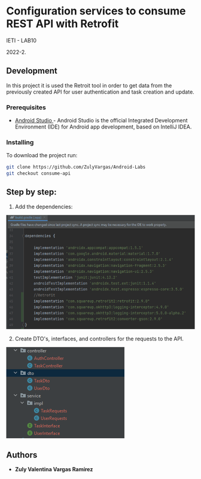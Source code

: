 # Configuration services to consume REST API with Retrofit

IETI - LAB10

2022-2.

## Development

In this project it is used the Retroit tool in order to get data from the previously created API for user authentication and task creation and update. 

### Prerequisites

- [ Android Studio ](https://developer.android.com/studio) - Android Studio is the official Integrated Development Environment (IDE) for Android app development, based on IntelliJ IDEA.


### Installing

To download the project run:

```bash
git clone https://github.com/ZulyVargas/Android-Labs
git checkout consume-api
```

## Step by step:

1. Add the dependencies:

![](img/dependencies.png)

2. Create DTO's, interfaces, and controllers for the requests to the API.

![](img/filesapi.png)

## Authors

- **Zuly Valentina Vargas Ramírez**